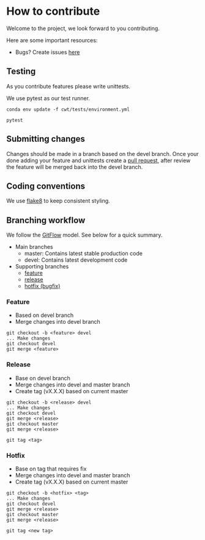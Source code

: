 # How to contribute

Welcome to the project, we look forward to you contributing.

Here are some important resources:
* Bugs? Create issues [here](https://github.com/ESGF/esgf-compute-wps/issues/new)

## Testing

As you contribute features please write unittests.

We use pytest as our test runner.

```
conda env update -f cwt/tests/environment.yml

pytest
```

## Submitting changes

Changes should be made in a branch based on the devel branch. Once your done adding your feature and unittests 
create a [pull request](https://github.com/ESGF/esgf-compute-wps/compare), after review the feature will be 
merged back into the devel branch.

## Coding conventions

We use [flake8](https://pypi.org/project/flake8/) to keep consistent styling.

## Branching workflow 

We follow the [GitFlow](https://nvie.com/posts/a-successful-git-branching-model/) model.
See below for a quick summary.

* Main branches
  * master: Contains latest stable production code
  * devel: Contains latest development code
* Supporting branches
  * [feature](#feature)
  * [release](#release)
  * [hotfix (bugfix)](hotfix)

### Feature

* Based on devel branch
* Merge changes into devel branch

```
git checkout -b <feature> devel
... Make changes
git checkout devel
git merge <feature>
```

### Release

* Base on devel branch
* Merge changes into devel and master branch
* Create tag (vX.X.X) based on current master

```
git checkout -b <release> devel
... Make changes
git checkout devel
git merge <release>
git checkout master
git merge <release>

git tag <tag>
```

### Hotfix

* Base on tag that requires fix
* Merge changes into devel and master branch
* Create tag (vX.X.X) based on current master

```
git checkout -b <hotfix> <tag>
... Make changes
git checkout devel
git merge <release>
git checkout master
git merge <release>

git tag <new tag>
```
